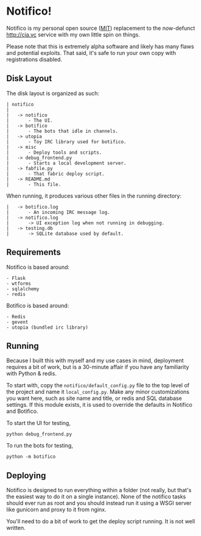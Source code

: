 # Notifico!

Notifico is my personal open source ([MIT](http://en.wikipedia.org/wiki/MIT_License))
replacement to the now-defunct http://cia.vc service with my own little spin on things.

Please note that this is extremely alpha software and likely has many flaws and
potential exploits. That said, it's safe to run your own copy with registrations
disabled.

## Disk Layout

The disk layout is organized as such:

	| notifico
	|
	|	-> notifico
	|		- The UI.
	|	-> botifico
	|		- The bots that idle in channels.
	|	-> utopia
	|		- Toy IRC library used for botifico.
	|	-> misc
	|		- Deploy tools and scripts.
	|	-> debug_frontend.py
	|		- Starts a local development server.
	|	-> fabfile.py
	|		- That fabric deploy script.
	|	-> README.md
	|		- This file.


When running, it produces various other files in the running directory:

	|	-> botifico.log
	|		- An incoming IRC message log.
	|	-> notifico.log
	|		-> UI exception log when not running in debugging.
	|	-> testing.db
	|		-> SQLite database used by default.

## Requirements

Notifico is based around:

	- Flask
	- wtforms
	- sqlalchemy
	- redis

Botifico is based around:

	- Redis
	- gevent
	- utopia (bundled irc library)

## Running

Because I built this with myself and my use cases in mind, deployment
requires a bit of work, but is a 30-minute affair if you have any
familiarity with Python & redis.

To start with, copy the ``notifico/default_config.py`` file to the top
level of the project and name it ``local_config.py``. Make any minor
customizations you want here, such as site name and title, or redis
and SQL database settings. If this module exists, it is used to
override the defaults in Notifico and Botifico.

To start the UI for testing,

	python debug_frontend.py

To run the bots for testing,

	python -m botifico

## Deploying

Notifico is designed to run everything within a folder (not really,
but that's the easiest way to do it on a single instance). None
of the notifico tasks should ever run as root and you should instead
run it using a WSGI server like gunicorn and proxy to it from nginx.

You'll need to do a bit of work to get the deploy script running. It
is not well written.

